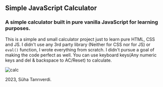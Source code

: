 ## Simple JavaScript Calculator
### A simple calculator built in pure vanilla JavaScript for learning purposes.
This is a simple and small calculator project just to learn pure HTML, CSS and JS. I didn't use any 3rd party library (Neither for CSS nor for JS) or `eval()` function, I wrote everything from scratch. I didn't pursue a goal of making the code perfect as well. You can use keyboard keys(Any numeric keys and del & backspace to AC/Reset) to calculate.

![calc](https://github.com/shtanriverdi/js-calculator/assets/36234545/d65f263e-b18e-427f-a70e-6cebd63372ac)

2023, Süha Tanrıverdi.
